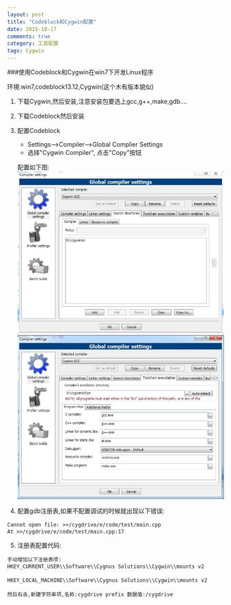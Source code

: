 ```yaml
---
layout: post
title: "Codeblock和Cygwin配置"
date: 2015-10-17
comments: true
category: 工具配置
tags: Cygwin
---
```


###使用Codeblock和Cygwin在win7下开发Linux程序

环境:win7,codeblock13.12,Cygwin(这个木有版本貌似)

1. 下载Cygwin,然后安装,注意安装包要选上gcc,g++,make,gdb....
2. 下载Codeblock然后安装
3. 配置Codeblock

    * Settings-->Compiler-->Global Complier Settings
    * 选择"Cygwin Compiler", 点击"Copy"按钮

    配置如下图:
    ![配置路径](/images/Cygwin_sd.JPG)
    ![配置toolchain](/images/Cygwin_toolchain.JPG)

4. 配置gdb注册表,如果不配置调试的时候就出现以下错误:

```
Cannot open file: >>/cygdrive/e/code/test/main.cpp
At >>/cygdrive/e/code/test/main.cpp:17
```

5. 注册表配置代码:

```
手动增加以下注册表项:
HKEY_CURRENT_USER\\Software\\Cygnus Solutions\\Cygwin\\mounts v2

HKEY_LOCAL_MACHINE\\Software\\Cygnus Solutions\\Cygwin\\mounts v2

然后右击,新建字符串项,名称:cygdrive prefix 数据值:/cygdrive

```